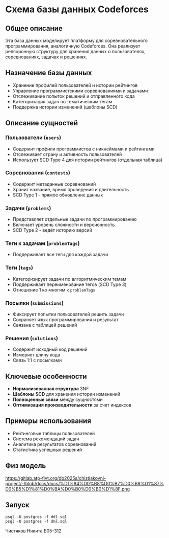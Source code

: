 # Схема базы данных Codeforces

## Общее описание
Эта база данных моделирует платформу для соревновательного программирования, аналогичную Codeforces. Она реализует реляционную структуру для хранения данных о пользователях, соревнованиях, задачах и решениях.

## Назначение базы данных
- Хранение профилей пользователей и истории рейтингов
- Управление программистскими соревнованиями и задачами
- Отслеживание попыток решений и отправленного кода
- Категоризация задач по тематическим тегам
- Поддержка истории изменений (шаблоны SCD)

## Описание сущностей

### Пользователи (`users`)
- Содержит профили программистов с никнеймами и рейтингами
- Отслеживает страну и активность пользователей
- Использует SCD Type 4 для истории рейтингов (отдельная таблица)

### Соревнования (`contests`)
- Содержит метаданные соревнований
- Хранит название, время проведения и длительность
- SCD Type 1 - прямое обновление данных

### Задачи (`problems`)
- Представляет отдельные задачи по программированию
- Включает уровень сложности и версионность
- SCD Type 2 - ведёт историю версий

### Теги к задачам (`problemTags`)
 - Поддерживает все теги для каждой задачи

### Теги (`tags`)
- Категоризирует задачи по алгоритмическим темам
- Поддерживает переименование тегов (SCD Type 3)
- Отношение 1 ко многим к `problemTags`

### Посылки (`submissions`)
- Фиксирует попытки пользователей решить задачи
- Сохраняет язык программирования и результат
- Связана с таблицей решений

### Решения (`solutions`)
- Содержит исходный код решений
- Измеряет длину кода
- Связь 1:1 с посылками


## Ключевые особенности
- **Нормализованная структура** 3NF
- **Шаблоны SCD** для хранения истории изменений
- **Полноценные связи** между сущностями
- **Оптимизация производительности** за счет индексов

## Примеры использования
- Рейтинговые таблицы пользователей
- Система рекомендаций задач
- Аналитика результатов соревнований
- Статистика успешных решений

## Физ модель 
https://gitlab.atp-fivt.org/db2025s/chistjakovni-project/-/blob/docs/docs/%D1%84%D0%B8%D0%B7%D0%B8%D1%87%D0%B5%D1%81%D0%BA%D0%B0%D0%B0%D1%8F.png

## Запуск

```
psql -U postgres -f ddl.sql
psql -U postgres -f dml.sql
```

Чистяков Никита Б05-312
